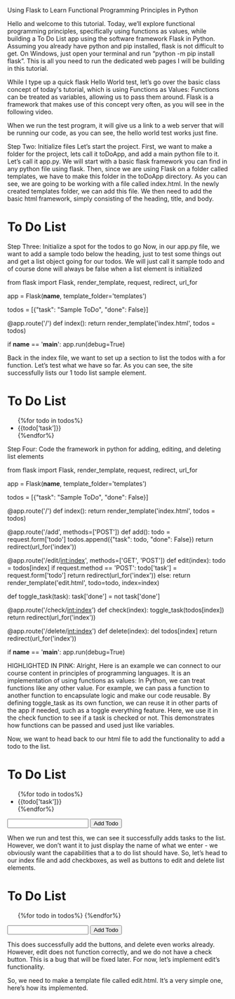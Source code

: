 Using Flask to Learn Functional Programming Principles in Python

Hello and welcome to this tutorial. Today, we’ll explore functional programming principles, specifically using functions as values, while building a To Do List app using the software framework Flask in Python. 
Assuming you already have python and pip installed, flask is not difficult to get. On Windows, just open your terminal and run “python -m pip install flask”. This is all you need to run the dedicated web pages I will be building in this tutorial.

While I type up a quick flask Hello World test, let’s go over the basic class concept of today's tutorial, which is using
Functions as Values: Functions can be treated as variables, allowing us to pass them around. Flask is a framework that makes use of this concept very often, as you will see in the following video.

When we run the test program, it will give us a link to a web server that will be running our code, as you can see, the hello world test works just fine.



Step Two: Initialize files
Let’s start the project. First, we want to make a folder for the project, lets call it toDoApp, and add a main python file to it. Let’s call it app.py. We will start with a basic flask framework you can find in any python file using flask. 
Then, since we are using Flask on a folder called templates, we have to make this folder in the toDoApp directory.
As you can see, we are going to be working with a file called index.html. In the newly created templates folder, we can add this file. We then need to add the basic html framework, simply consisting of the heading, title, and body.
<!DOCTYPE html>
<html lang = "en">
<head>
    <meta charset="UTF-8">
    <title>
       To Do Project
    </title>
</head>
<body>
    <h1>To Do List</h1>
</body>
</html>


Step Three: Initialize a spot for the todos to go
Now, in our app.py file, we want to add a sample todo below the heading, just to test some things out and get a list object going for our todos. We will just call it sample todo and of course done will always be false when a list element is initialized

from flask import Flask, render_template, request, redirect, url_for


app = Flask(__name__, template_folder='templates')


todos = [{"task": "Sample ToDo", "done": False}]


@app.route('/')
def index():
    return render_template('index.html', todos = todos)


if __name__ == '__main__':
    app.run(debug=True)





Back in the index file, we want to set up a section to list the todos with a for function. Let’s test what we have so far. As you can see, the site successfully lists our 1 todo list sample element.
<!DOCTYPE html>
<html lang = "en">
<head>
    <meta charset="UTF-8">
    <title>
       To Do Project
    </title>
</head>
<body>
    <h1>To Do List</h1>
    <ul>
        {%for todo in todos%}
            <li>{{todo[‘task’]}}</li>
        {%endfor%}
    </ul>
</body>
</html>

Step Four: Code the framework in python for adding, editing, and deleting list elements

from flask import Flask, render_template, request, redirect, url_for


app = Flask(__name__, template_folder='templates')


todos = [{"task": "Sample ToDo", "done": False}]


@app.route('/')
def index():
    return render_template('index.html', todos = todos)


@app.route('/add', methods=['POST'])
def add():
    todo = request.form['todo']
    todos.append({"task": todo, "done": False})
    return redirect(url_for('index'))


@app.route('/edit/<int:index>', methods=['GET', 'POST'])
def edit(index):
    todo = todos[index]
    if request.method == 'POST':
        todo['task'] = request.form['todo']
        return redirect(url_for('index'))
    else:
        return render_template('edit.html', todo=todo, index=index)
   
def toggle_task(task):
    task['done'] = not task['done']


@app.route('/check/<int:index>')
def check(index):
    toggle_task(todos[index])
    return redirect(url_for('index'))


@app.route('/delete/<int:index>')
def delete(index):
    del todos[index]
    return redirect(url_for('index'))


if __name__ == '__main__':
    app.run(debug=True)

HIGHLIGHTED IN PINK: Alright, Here is an example we can connect to our course content in principles of programming languages. It is an implementation of using functions as values:  In Python, we can treat functions like any other value. For example, we can pass a function to another function to encapsulate logic and make our code reusable. By defining toggle_task as its own function, we can reuse it in other parts of the app if needed, such as a toggle everything feature. Here, we use it in the check function to see if a task is checked or not. This demonstrates how functions can be passed and used just like variables.

Now, we want to head back to our html file to add the functionality to add a todo to the list.
<!DOCTYPE html>
<html lang = "en">
<head>
    <meta charset="UTF-8">
    <title>
       To Do Project
    </title>
</head>
<body>
    <h1>To Do List</h1>
    <ul>
        {%for todo in todos%}
            <li>{{todo['task']}}</li>
        {%endfor%}
    </ul>
    <form action="{{url_for('add')}}" method="post">
        <input type="text" name="todo">
        <button type="submit">Add Todo</button>
    </form>
</body>
</html>

When we run and test this, we can see it successfully adds tasks to the list. However, we don’t want it to just display the name of what we enter - we obviously want the capabilities that a to do list should have. So, let’s head to our index file and add checkboxes, as well as buttons to edit and delete list elements.
<!DOCTYPE html>
<html lang = "en">
<head>
    <meta charset="UTF-8">
    <title>
       To Do Project
    </title>
</head>
<body>
    <h1>To Do List</h1>
    <ul>
        {%for todo in todos%}
                    {%endfor%}
    </ul>
    <form action="{{url_for('add')}}" method="post">
        <input type="text" name="todo">
        <button type="submit">Add Todo</button>
    </form>
</body>
</html>

This does successfully add the buttons, and delete even works already. However, edit does not function correctly, and we do not have a check button. This is a bug that will be fixed later. For now, let’s implement edit’s functionality.

So, we need to make a template file called edit.html. It’s a very simple one, here’s how its implemented.
<!DOCTYPE html>
<html lang = "en">
    <head>
        <meta charset="UTF-8">
        <title>
           
        </title>
    </head>
    <body>
        <form action="{{url_for('edit', index=index)}}" method="post">
            <input type="text" name="todo" value = "{{todo['task']}}">
            <button type="submit">Save</button>
    </body>
</html>

At this point you can see we have a mostly functional to do list. However, as mentioned earlier, there is a bug with the check function. I simply forgot to add the line to add the button to each list element. After that is fixed, everything should work!

